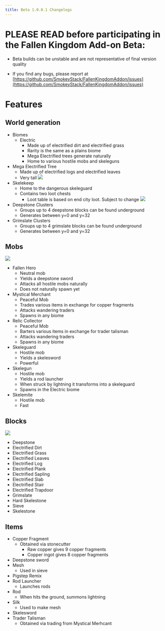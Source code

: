 ```yaml
---
title: Beta 1.0.0.1 Changelogs
---
```


# PLEASE READ before participating in the Fallen Kingdom Add-on Beta: 

- Beta builds can be unstable and are not representative of final version quality

- If you find any bugs, please report at [https://github.com/SmokeyStack/FallenKingdomAddon/issues](https://github.com/SmokeyStack/FallenKingdomAddon/issues)

# Features
## World generation
- Biomes
    - Electric
        - Made up of electrified dirt and electrified grass
        - Rarity is the same as a plains biome
        - Mega Electrified trees generate naturally
        - Home to various hostile mobs and skeleguns
- Mega Electrified Tree
    - Made up of electrified logs and electrified leaves
    - Very tall
![](/fallen-kingdom-wiki/images/changelogs/electrified_tree.png)
- Skelekeep
    - Home to the dangerous skeleguard
    - Contains two loot chests
        - Loot table is based on end city loot. Subject to change
![](/fallen-kingdom-wiki/images/changelogs/skelekeep.png)
- Deepstone Clusters
    - Groups up to 4 deepstone blocks can be found underground
    - Generates between y=0 and y=32
- Grimslate Clusters
    - Groups up to 4 grimslate blocks can be found underground
    - Generates between y=0 and y=32
## Mobs
![](/fallen-kingdom-wiki/images/changelogs/mobs.png)
- Fallen Hero
    - Neutral mob
    - Yields a deepstone sword
    - Attacks all hostile mobs naturally
    - Does not naturally spawn yet
- Mystical Merchant
    - Peaceful Mob
    - Trades various items in exchange for copper fragments
    - Attacks wandering traders
    - Spawns in any biome
- Relic Collector
    - Peaceful Mob
    - Barters various items in exchange for trader talisman
    - Attacks wandering traders
    - Spawns in any biome
- Skeleguard
    - Hostile mob
    - Yields a skelesword
    - Powerful
- Skelegun
    - Hostile mob
    - Yields a rod launcher
    - When struck by lightning it transforms into a skeleguard
    - Spawns in the Electric biome
- Skelemite
    - Hostile mob
    - Fast
## Blocks
![](/fallen-kingdom-wiki/images/changelogs/blocks.png)
- Deepstone
- Electrified Dirt
- Electrified Grass
- Electrified Leaves
- Electrified Log
- Electrified Plank
- Electrified Sapling
- Electrified Slab
- Electrified Stair
- Electrified Trapdoor
- Grimslate
- Hard Skelestone
- Sieve
- Skelestone
## Items
- Copper Fragment
    - Obtained via stonecutter
        - Raw copper gives 9 copper fragments
        - Copper ingot gives 8 copper fragments
- Deepstone sword
- Mesh
    - Used in sieve
- Pigstep Remix
- Rod Launcher
    - Launches rods
- Rod
    - When hits the ground, summons lightning
- Silk
    - Used to make mesh
- Skelesword
- Trader Talisman
    - Obtained via trading from Mystical Merhcant